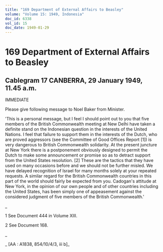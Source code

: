 ```yaml
---
title: "169 Department of External Affairs to Beasley"
volume: "Volume 15: 1949, Indonesia"
doc_id: 6338
vol_id: 15
doc_date: 1949-01-29
---
```


# 169 Department of External Affairs to Beasley

## Cablegram 17 CANBERRA, 29 January 1949, 11.45 a.m.

IMMEDIATE

Please give following message to Noel Baker from Minister.

'This is a personal message, but I feel I should point out to you that five members of the British Commonwealth meeting at New Delhi have taken a definite stand on the Indonesian question in the interests of the United Nations. I feel that failure to support them in the interests of the Dutch, who are proved aggressors (see the Committee of Good Offices Report [1]) is very dangerous to British Commonwealth solidarity. At the present juncture at New York there is a postponement obviously designed to permit the Dutch to make some announcement or promise so as to detract support from the United States resolution. [2] These are the tactics that they have used on many occasions before and we should not be further misled. We have delayed recognition of Israel for many months solely at your repeated requests. A similar regard for the British Commonwealth countries in this part of the world should fairly be expected from you. Cadogan's attitude at New York, in the opinion of our own people and of other countries including the United States, has been simply one of appeasement against the considered judgment of five members of the British Commonwealth.'

_

1 See Document 444 in Volume XIII.

2 See Document 168.

_

_ [AA : A1838, 854/10/4/3, iii b]_
